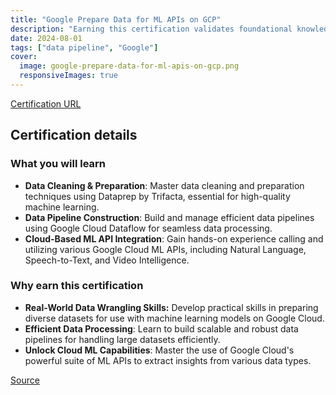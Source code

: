 ```yaml
---
title: "Google Prepare Data for ML APIs on GCP"
description: "Earning this certification validates foundational knowledge of preparing and processing data for Google Cloud's ML APIs, showcasing skills in data cleaning with Dataprep by Trifacta, creating and running data pipelines in Dataflow, managing clusters and executing Apache Spark jobs in Dataproc, and effectively calling upon ML APIs such as Cloud Natural Language, Cloud Speech-to-Text, and Video Intelligence."
date: 2024-08-01
tags: ["data pipeline", "Google"]
cover:
  image: google-prepare-data-for-ml-apis-on-gcp.png
  responsiveImages: true
---
```


[Certification URL](https://www.credly.com/badges/f5c3258b-9a74-42c1-a2a9-219009b1c60c/public_url)

## Certification details

### What you will learn

- **Data Cleaning & Preparation**: Master data cleaning and preparation techniques using Dataprep by Trifacta, essential for high-quality machine learning.
- **Data Pipeline Construction**: Build and manage efficient data pipelines using Google Cloud Dataflow for seamless data processing.
- **Cloud-Based ML API Integration**: Gain hands-on experience calling and utilizing various Google Cloud ML APIs, including Natural Language, Speech-to-Text, and Video Intelligence.

### Why earn this certification

- **Real-World Data Wrangling Skills:** Develop practical skills in preparing diverse datasets for use with machine learning models on Google Cloud.
- **Efficient Data Processing**: Learn to build scalable and robust data pipelines for handling large datasets efficiently.
- **Unlock Cloud ML Capabilities**: Master the use of Google Cloud's powerful suite of ML APIs to extract insights from various data types.

[Source](https://www.credly.com/badges/f5c3258b-9a74-42c1-a2a9-219009b1c60c/public_url)
